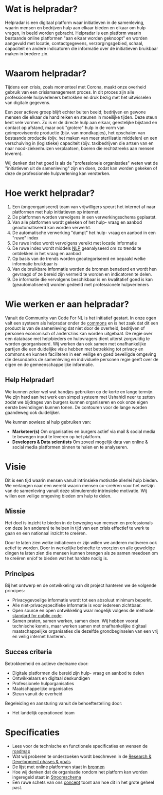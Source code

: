 # Wat is helpradar?
Helpradar is een digitaal platform waar initiatieven in de samenleving, waarin mensen en bedrijven hulp aan elkaar bieden en elkaar om hulp vragen, in beeld worden gebracht. Helpradar is een platform waarin bestaande online platformen "aan elkaar worden geknoopt" en worden aangevuld met locatie, contactgegevens, verzorgingsgebied, schaal, capaciteit en andere indicatoren die informatie over de initiatieven bruikbaar maken in bredere zin.

# Waarom helpradar?
Tijdens een crisis, zoals momenteel met Corona, maakt onze overheid gebruik van een crisismanagement proces. In dit proces zijn alle professionele hulpverleners betrokken en druk bezig met het uitwisselen van digitale gegevens.

Een zeer actieve groep blijft echter buiten beeld; bedrijven en gewone mensen die elkaar de hand reiken en steunen in moeilijke tijden. Deze steun kent vele vormen. Zo is er de directe hulp aan elkaar, geestelijke bijstand en contact op afstand, maar ook "grotere" hulp in de vorm van geimproviseerde productie (bijv. van mondkapjes), het opschalen van bestaande productie (bijv. het maken van meer sterilisatie middelen) en een verschuiving in (logistieke) capaciteit (bijv. taxibedrijven die artsen van en naar nood-ziekenhuizen verplaatsen, boeren die rechtstreeks aan mensen leveren).

Wij denken dat het goed is als de "professionele organisaties" weten wat de "initiatieven uit de samenleving" zijn en doen, zodat kan worden gekeken of deze de professionele hulpverlening kan versterken.

# Hoe werkt helpradar?
1. Een (ongeorganiseerd) team van vrijwilligers speurt het internet af naar platformen met hulp initiatieven op internet.
2. De platformen worden vervolgens in een verwerkingsschema geplaatst. 
3. Van alle platformen wordt gekeken of het hulp- vraag en aanbod geautomatiseerd kan worden verwerkt.
4. De automatische verwerking "dumpt" het hulp- vraag en aanbod in een "ruwe" index
5. De ruwe index wordt vervolgens vereikt met locatie informatie
6. De ruwe index wordt middels [NLP](https://en.wikipedia.org/wiki/Natural_language_processing) geanalyseerd om zo trends te ontdekken in het vraag en aanbod
7. Op basis van de trends worden gecategoriseerd en bepaald welke informatie bruikbaar is
8. Van de bruikbare informatie worden de bronnen benaderd en wordt hen gevraagd of ze bereid zijn vermeld te worden en indicatoren te delen.
9. De informatie die vervolgens beschikbaar is en kwalitatief goed is kan (geautomatiseerd) worden gedeeld met professionele hulpverleners

# Wie werken er aan helpradar?
Vanuit de Community van Code For NL is het initiatief gestart. In onze ogen valt een systeem als helpradar onder de [commons](https://en.wikipedia.org/wiki/Digital_commons_(economics)) en is het zaak dat dit een product is van de samenleving dat niet door de overheid, bedrijven of personen economisch of anderszins kan worden uitgebaat. De regie over een database met helpbieders en hulpvragers dient uiterst zorgvuldig te worden georganiseerd. Wij werken dan ook samen met onafhankelijke partijen die een duidelijke visie hebben met betrekking tot privacy en commons en kunnen faciliteren in een veilige en goed beveiligde omgeving die desondanks de samenleving en individuele personen regie geeft over de eigen en de gemeenschappelijke informatie.

## Help Helpradar!
We kunnen zeker wel wat handjes gebruiken op de korte en lange termijn. We zijn hard aan het werk een simpel systeem met Ushahidi neer te zetten zodat we bijdrages van burgers kunnen organiseren en ook onze eigen eerste bevindingen kunnen tonen. De contouren voor de lange worden gaandeweg ook duidelijker.

We kunnen sowieso al hulp gebruiken van:
* **Marketeer(s)** Om organisaties en burgers actief via mail & social media te bewegen input te leveren op het platform.
* **Developers & Data scientists** Om zoveel mogelijk data van online & social media platformen binnen te halen en te analyseren.

# Visie
Dit is een tijd waarin mensen vanuit intrinsieke motivatie allerlei hulp bieden. We verlangen naar een wereld waarin mensen co-creëren voor het welzijn van de samenleving vanuit deze stimulerende intrinsieke motivatie. Wij willen een veilige omgeving bieden om hulp te delen.

## Missie
Het doel is inzicht te bieden in de beweging van mensen en professionals om deze (en anderen) te helpen in tijd van een crisis effectief te werk te gaan en een nationaal inzicht te creëren.

Door te laten zien welke initiatieven er zijn willen we anderen motiveren ook actief te worden. Door in werkelijke behoefte te voorzien en alle geweldige dingen te laten zien die mensen kunnen brengen als ze samen meedoen om te creëren en/of te bieden wat het hardste nodig is.

## Principes
Bij het ontwerp en de ontwikkeling van dit project hanteren we de volgende principes:
* Privacygevoelige informatie wordt tot een absoluut minimum beperkt.
* Alle niet-privacyspecifieke informatie is voor iedereen zichtbaar.
* Open source en open ontwikkeling waar mogelijk volgens de methode: [standard for public code](https://standard.publiccode.net/).
* Samen praten, samen werken, samen doen. Wij hebben vooral technische kennis, maar werken samen met onafhankelijke digitaal maatschappelijke organisaties die dezelfde grondbeginselen van een vrij en veilig internet hanteren.

## Succes criteria
Betrokkenheid en actieve deelname door:
* Digitale platformen die bereid zijn hulp- vraag en aanbod te delen
* Ontwikkelaars en digitaal deskundigen
* Professionele hulporganisaties
* Maatschappelijke organisaties
* Steun vanuit de overheid

Begeleiding en aansturing vanuit de behoeftestelling door:
* Het landelijk operationeel team


# Specificaties
* Lees voor de technische en functionele specificaties en wensen de [roadmap](docs/roadmap.md)
* Wat wij proberen te onderzoeken wordt beschreven in de [Research & Development phases & goals](docs/phases_goals.md)
* De lijst met online platformen staat in [bronnen](bronnen.md)
* Hoe wij denken dat de organisatie rondom het platform kan worden ingeregeld staat in [Stroomschema](docs/Stroomschema.svg)
* Een ruwe schets van ons [concept](docs/concept.svg) toont aan hoe dit in het grote geheel past.
